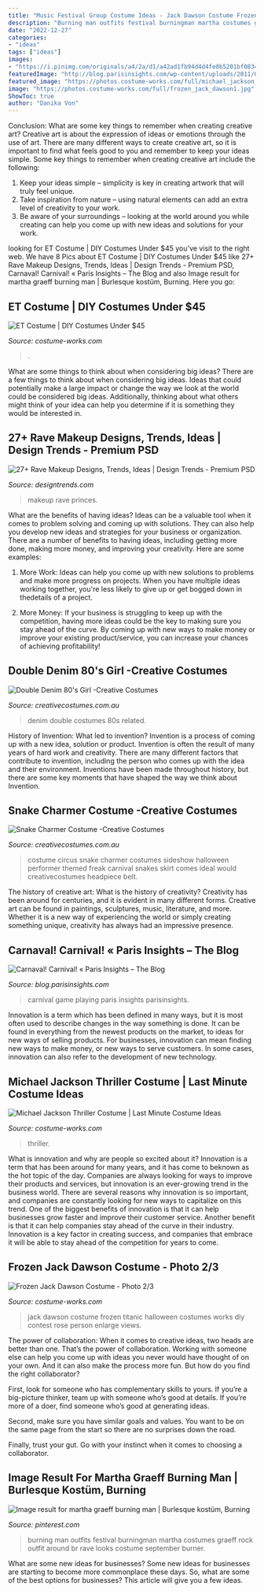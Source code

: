 ```yaml
---
title: "Music Festival Group Costume Ideas - Jack Dawson Costume Frozen Titanic Halloween Costumes Works Diy Contest Rose Person Enlarge Views"
description: "Burning man outfits festival burningman martha costumes graeff rock outfit around br rave looks costume september burner"
date: "2022-12-27"
categories:
- "ideas"
tags: ["ideas"]
images:
- "https://i.pinimg.com/originals/a4/2a/d1/a42ad1fb94d4d4fe0b5201bf08345fa2.jpg"
featuredImage: "http://blog.parisinsights.com/wp-content/uploads/2011/05/Kids-playing-carnival-game-1.jpg"
featured_image: "https://photos.costume-works.com/full/michael_jackson_thriller3.jpg"
image: "https://photos.costume-works.com/full/frozen_jack_dawson1.jpg"
ShowToc: true
author: "Danika Von"
---
```



Conclusion: What are some key things to remember when creating creative art?
Creative art is about the expression of ideas or emotions through the use of art. There are many different ways to create creative art, so it is important to find what feels good to you and remember to keep your ideas simple. Some key things to remember when creating creative art include the following:
1. Keep your ideas simple – simplicity is key in creating artwork that will truly feel unique.
2. Take inspiration from nature – using natural elements can add an extra level of creativity to your work.
3. Be aware of your surroundings – looking at the world around you while creating can help you come up with new ideas and solutions for your work.

	

		
looking for ET Costume | DIY Costumes Under $45 you've visit to the right web. We have 8 Pics about ET Costume | DIY Costumes Under $45 like 27+ Rave Makeup Designs, Trends, Ideas | Design Trends - Premium PSD, Carnaval! Carnival! « Paris Insights – The Blog and also Image result for martha graeff burning man | Burlesque kostüm, Burning. Here you go:
		
    
## ET Costume | DIY Costumes Under $45

<img loading=lazy src="https://photos.costume-works.com/full/et9.jpg" onerror="this.onerror=null;this.src='https://tse1.mm.bing.net/th?id=OIP.a3wEZmV9NV1We89TOQ2d3AEcEs&amp;pid=15.1';" alt="ET Costume | DIY Costumes Under $45">

_Source: costume-works.com_

>. 

	

What are some things to think about when considering big ideas?
There are a few things to think about when considering big ideas. Ideas that could potentially make a large impact or change the way we look at the world could be considered big ideas. Additionally, thinking about what others might think of your idea can help you determine if it is something they would be interested in.

    
## 27+ Rave Makeup Designs, Trends, Ideas | Design Trends - Premium PSD

<img loading=lazy src="https://images.designtrends.com/wp-content/uploads/2016/04/12062302/Princes-Style-Rave-Makeup-1.jpg" onerror="this.onerror=null;this.src='https://tse3.mm.bing.net/th?id=OIP.Do0Z3XdxsYmRFqcuSb4jWQHaIZ&amp;pid=15.1';" alt="27+ Rave Makeup Designs, Trends, Ideas | Design Trends - Premium PSD">

_Source: designtrends.com_

>makeup rave princes. 

	

What are the benefits of having ideas?
Ideas can be a valuable tool when it comes to problem solving and coming up with solutions. They can also help you develop new ideas and strategies for your business or organization. There are a number of benefits to having ideas, including getting more done, making more money, and improving your creativity. Here are some examples:
1. More Work: Ideas can help you come up with new solutions to problems and make more progress on projects. When you have multiple ideas working together, you're less likely to give up or get bogged down in thedetails of a project.

2. More Money: If your business is struggling to keep up with the competition, having more ideas could be the key to making sure you stay ahead of the curve. By coming up with new ways to make money or improve your existing product/service, you can increase your chances of achieving profitability!

    
## Double Denim 80&#039;s Girl -Creative Costumes

<img loading=lazy src="https://www.creativecostumes.com.au/wp-content/uploads/2014/07/RWP_160_web.jpg" onerror="this.onerror=null;this.src='https://tse1.mm.bing.net/th?id=OIP.qOM1nznuNFavPPGr-o9zqgHaJ4&amp;pid=15.1';" alt="Double Denim 80&#039;s Girl -Creative Costumes">

_Source: creativecostumes.com.au_

>denim double costumes 80s related. 

	

History of Invention: What led to invention?
Invention is a process of coming up with a new idea, solution or product. Invention is often the result of many years of hard work and creativity. There are many different factors that contribute to invention, including the person who comes up with the idea and their environment. Inventions have been made throughout history, but there are some key moments that have shaped the way we think about Invention.

    
## Snake Charmer Costume -Creative Costumes

<img loading=lazy src="https://www.creativecostumes.com.au/wp-content/uploads/2013/06/P1030666.jpg" onerror="this.onerror=null;this.src='https://tse4.mm.bing.net/th?id=OIP.hdqr93oUgvH81UzMmzvQ5wHaL9&amp;pid=15.1';" alt="Snake Charmer Costume -Creative Costumes">

_Source: creativecostumes.com.au_

>costume circus snake charmer costumes sideshow halloween performer themed freak carnival snakes skirt comes ideal would creativecostumes headpiece belt. 

	

The history of creative art: What is the history of creativity?
Creativity has been around for centuries, and it is evident in many different forms. Creative art can be found in paintings, sculptures, music, literature, and more. Whether it is a new way of experiencing the world or simply creating something unique, creativity has always had an impressive presence.

    
## Carnaval! Carnival! « Paris Insights – The Blog

<img loading=lazy src="http://blog.parisinsights.com/wp-content/uploads/2011/05/Kids-playing-carnival-game-1.jpg" onerror="this.onerror=null;this.src='https://tse2.mm.bing.net/th?id=OIP.IY8SyFvUmXon_V7hHce-kQHaFj&amp;pid=15.1';" alt="Carnaval! Carnival! « Paris Insights – The Blog">

_Source: blog.parisinsights.com_

>carnival game playing paris insights parisinsights. 

	

Innovation is a term which has been defined in many ways, but it is most often used to describe changes in the way something is done. It can be found in everything from the newest products on the market, to ideas for new ways of selling products. For businesses, innovation can mean finding new ways to make money, or new ways to serve customers. In some cases, innovation can also refer to the development of new technology.

    
## Michael Jackson Thriller Costume | Last Minute Costume Ideas

<img loading=lazy src="https://photos.costume-works.com/full/michael_jackson_thriller3.jpg" onerror="this.onerror=null;this.src='https://tse2.mm.bing.net/th?id=OIP.wNb_EwZyrsvnxaeUFb8BdAHaPZ&amp;pid=15.1';" alt="Michael Jackson Thriller Costume | Last Minute Costume Ideas">

_Source: costume-works.com_

>thriller. 

	

What is innovation and why are people so excited about it?
Innovation is a term that has been around for many years, and it has come to beknown as the hot topic of the day. Companies are always looking for ways to improve their products and services, but innovation is an ever-growing trend in the business world. There are several reasons why innovation is so important, and companies are constantly looking for new ways to capitalize on this trend. One of the biggest benefits of innovation is that it can help businesses grow faster and improve their customer service. Another benefit is that it can help companies stay ahead of the curve in their industry. Innovation is a key factor in creating success, and companies that embrace it will be able to stay ahead of the competition for years to come.

    
## Frozen Jack Dawson Costume - Photo 2/3

<img loading=lazy src="https://photos.costume-works.com/full/frozen_jack_dawson1.jpg" onerror="this.onerror=null;this.src='https://tse2.mm.bing.net/th?id=OIP.D1xf_0CpFjsgeJFvKcUaWgHaLW&amp;pid=15.1';" alt="Frozen Jack Dawson Costume - Photo 2/3">

_Source: costume-works.com_

>jack dawson costume frozen titanic halloween costumes works diy contest rose person enlarge views. 

	

The power of collaboration:
When it comes to creative ideas, two heads are better than one. That’s the power of collaboration.
Working with someone else can help you come up with ideas you never would have thought of on your own. And it can also make the process more fun. But how do you find the right collaborator?

First, look for someone who has complementary skills to yours. If you’re a big-picture thinker, team up with someone who’s good at details. If you’re more of a doer, find someone who’s good at generating ideas.

Second, make sure you have similar goals and values. You want to be on the same page from the start so there are no surprises down the road.

Finally, trust your gut. Go with your instinct when it comes to choosing a collaborator.

    
## Image Result For Martha Graeff Burning Man | Burlesque Kostüm, Burning

<img loading=lazy src="https://i.pinimg.com/originals/a4/2a/d1/a42ad1fb94d4d4fe0b5201bf08345fa2.jpg" onerror="this.onerror=null;this.src='https://tse3.mm.bing.net/th?id=OIP.i1UdOixi4TP386OQBAwiTwHaJ3&amp;pid=15.1';" alt="Image result for martha graeff burning man | Burlesque kostüm, Burning">

_Source: pinterest.com_

>burning man outfits festival burningman martha costumes graeff rock outfit around br rave looks costume september burner. 

	

What are some new ideas for businesses?
Some new ideas for businesses are starting to become more commonplace these days.  So, what are some of the best options for businesses? This article will give you a few ideas.

